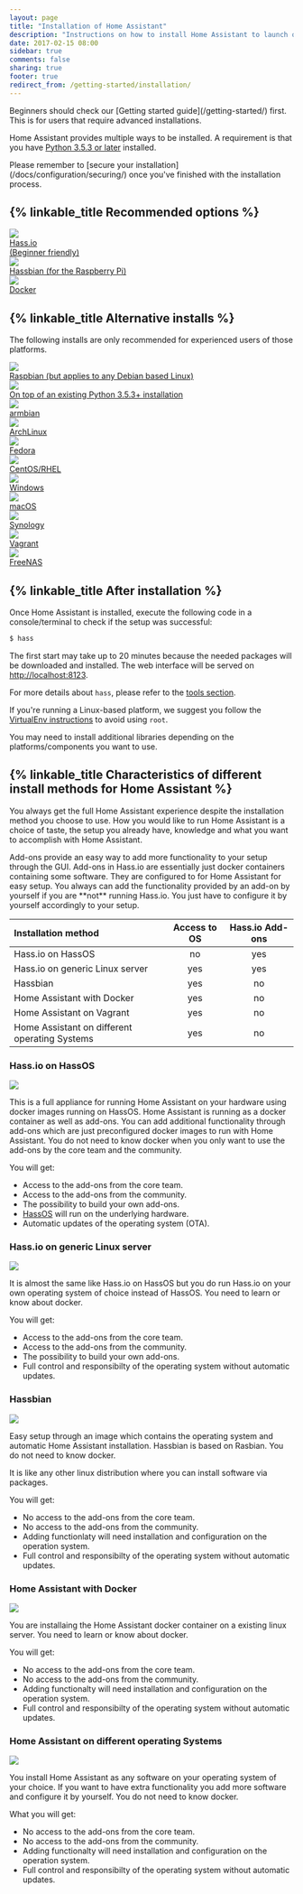 ```yaml
---
layout: page
title: "Installation of Home Assistant"
description: "Instructions on how to install Home Assistant to launch on start."
date: 2017-02-15 08:00
sidebar: true
comments: false
sharing: true
footer: true
redirect_from: /getting-started/installation/
---
```


<p class='note'>
Beginners should check our [Getting started guide](/getting-started/) first. This is for users that require advanced installations.
</p>

Home Assistant provides multiple ways to be installed. A requirement is that you have [Python 3.5.3 or later](https://www.python.org/downloads/) installed.

<p class='note warning'>
  Please remember to [secure your installation](/docs/configuration/securing/) once you've finished with the installation process.
</p>

## {% linkable_title Recommended options %}

<div class="text-center hass-option-cards" markdown="0">
  <a class='option-card' href='/getting-started/'>
    <div class='img-container'>
      <img src='/images/supported_brands/home-assistant.png' />
    </div>
    <div class='title'>Hass.io<br>(Beginner friendly)</div>
  </a>
  <a class='option-card' href='/docs/hassbian/installation/'>
    <div class='img-container'>
      <img src='/images/supported_brands/home-assistant.png' />
    </div>
    <div class='title'>Hassbian (for the Raspberry Pi)</div>
  </a>
  <a class='option-card' href='/docs/installation/docker/'>
    <div class='img-container'>
      <img src='/images/supported_brands/docker.png' />
    </div>
    <div class='title'>Docker</div>
  </a>
</div>

## {% linkable_title Alternative installs %}

The following installs are only recommended for experienced users of those platforms.

<div class="text-center hass-option-cards" markdown="0">
  <a class='option-card' href='/docs/installation/raspberry-pi/'>
    <div class='img-container'>
      <img src='/images/supported_brands/raspberry-pi.png' />
    </div>
    <div class='title'>Raspbian (but applies to any Debian based Linux)</div>
  </a>
  <a class='option-card' href='/docs/installation/virtualenv/'>
    <div class='img-container'>
      <img src='/images/supported_brands/python.svg' />
    </div>
    <div class='title'>On top of an existing Python 3.5.3+ installation</div>
  </a>
  <a class='option-card' href='/docs/installation/armbian/'>
    <div class='img-container'>
      <img src='/images/supported_brands/armbian.png' />
    </div>
    <div class='title'>armbian</div>
  </a>
  <a class='option-card' href='/docs/installation/archlinux/'>
    <div class='img-container'>
      <img src='/images/supported_brands/archlinux.png' />
    </div>
    <div class='title'>ArchLinux</div>
  </a>
  <a class='option-card' href='/docs/installation/fedora/'>
    <div class='img-container'>
      <img src='/images/supported_brands/fedora.png' />
    </div>
    <div class='title'>Fedora</div>
  </a>
  <a class='option-card' href='/docs/installation/centos/'>
    <div class='img-container'>
      <img src='/images/supported_brands/centos.png' />
    </div>
    <div class='title'>CentOS/RHEL</div>
  </a>
  <a class='option-card' href='/docs/installation/windows/'>
    <div class='img-container'>
      <img src='/images/supported_brands/windows.png' />
    </div>
    <div class='title'>Windows</div>
  </a>
  <a class='option-card' href='/docs/installation/macos/'>
    <div class='img-container'>
      <img src='/images/supported_brands/apple.png' />
    </div>
    <div class='title'>macOS</div>
  </a>
  <a class='option-card' href='/docs/installation/synology/'>
    <div class='img-container'>
      <img src='/images/supported_brands/synology.png' />
    </div>
    <div class='title'>Synology</div>
  </a>
  <a class='option-card' href='/docs/installation/vagrant/'>
    <div class='img-container'>
      <img src='/images/supported_brands/vagrant.png' />
    </div>
    <div class='title'>Vagrant</div>
  </a>
  <a class='option-card' href='/docs/installation/freenas/'>
    <div class='img-container'>
      <img src='/images/supported_brands/freenas.png' />
    </div>
    <div class='title'>FreeNAS</div>
  </a>
</div>

## {% linkable_title After installation %}

Once Home Assistant is installed, execute the following code in a console/terminal to check if the setup was successful:

```bash
$ hass
```

The first start may take up to 20 minutes because the needed packages will be downloaded and installed. The web interface will be served on [http://localhost:8123](http://localhost:8123).

For more details about `hass`, please refer to the [tools section](/docs/tools/hass/).

If you're running a Linux-based platform, we suggest you follow the [VirtualEnv instructions](/docs/installation/virtualenv/) to avoid using `root`.

You may need to install additional libraries depending on the platforms/components you want to use.

## {% linkable_title Characteristics of different install methods for Home Assistant %}

You always get the full Home Assistant experience despite the installation method you choose to use.
How you would like to run Home Assistant is a choice of taste, the setup you already have, knowledge and what you want to accomplish with Home Assistant.

<p class='note'>
Add-ons provide an easy way to add more functionality to your setup through the GUI.
Add-ons in Hass.io are essentially just docker containers containing some software.
They are configured to for Home Assistant for easy setup.
You always can add the functionality provided by an add-on by yourself if you are **not** running Hass.io.
You just have to configure it by yourself accordingly to your setup.
</p>



| Installation method                           | Access to OS | Hass.io Add-ons |
|:----------------------------------------------|:------------:|:---------------:|
| Hass.io on HassOS                             |      no      |       yes       |
| Hass.io on generic Linux server               |     yes      |       yes       |
| Hassbian                                      |     yes      |       no        |
| Home Assistant with Docker                    |     yes      |       no        |
| Home Assistant on Vagrant                     |     yes      |       no        |
| Home Assistant on different operating Systems |     yes      |       no        |


### Hass.io on HassOS

<div class="text-center" markdown="0">
    <div class='img-container'>
      <img src='/images/docs/architecture/hassio_on_hassos.svg' />
    </div>
</div>

This is a full appliance for running Home Assistant on your hardware using docker images running on HassOS.
Home Assistant is running as a docker container as well as add-ons.
You can add additional functionality through add-ons which are just preconfigured docker images to run with Home Assistant.
You do not need to know docker when you only want to use the add-ons by the core team and the community.

You will get:
- Access to the add-ons from the core team.
- Access to the add-ons from the community.
- The possibility to build your own add-ons.
- [HassOS](https://github.com/home-assistant/hassos) will run on the underlying hardware.
- Automatic updates of the operating system (OTA).
  
### Hass.io on generic Linux server

<div class="text-center" markdown="0">
    <div class='img-container'>
      <img src='/images/docs/architecture/hassio_on_generic_linux_server.svg' />
    </div>
</div>

It is almost the same like Hass.io on HassOS but you do run Hass.io on your own operating system of choice instead of HassOS.
You need to learn or know about docker.

You will get:
- Access to the add-ons from the core team.
- Access to the add-ons from the community.
- The possibility to build your own add-ons.
- Full control and responsibilty of the operating system without automatic updates.

### Hassbian

<div class="text-center" markdown="0">
    <div class='img-container'>
      <img src='/images/docs/architecture/home_assistant_with_hassbian.svg' />
    </div>
</div>

Easy setup through an image which contains the operating system and automatic Home Assistant installation.
Hassbian is based on Rasbian.
You do not need to know docker.

It is like any other linux distribution where you can install software via packages.

You will get:
- No access to the add-ons from the core team.
- No access to the add-ons from the community.
- Adding functionlaty will need installation and configuration on the operation system.
- Full control and responsibilty of the operating system without automatic updates.

### Home Assistant with Docker

<div class="text-center" markdown="0">
    <div class='img-container'>
      <img src='/images/docs/architecture/home_assistant_with_docker.svg' />
    </div>
</div>

You are installaing the Home Assistant docker container on a existing linux server.
You need to learn or know about docker.

You will get:
- No access to the add-ons from the core team.
- No access to the add-ons from the community.
- Adding functionalty will need installation and configuration on the operation system.
- Full control and responsibilty of the operating system without automatic updates.

### Home Assistant on different operating Systems

<div class="text-center" markdown="0">
    <div class='img-container'>
      <img src='/images/docs/architecture/homeassistant_on_generic_linux_server.svg' />
    </div>
</div>

You install Home Assistant as any software on your operating system of your choice.
If you want to have extra functionality you add more software and configure it by yourself.
You do not need to know docker.

What you will get:
- No access to the add-ons from the core team.
- No access to the add-ons from the community.
- Adding functionalty will need installation and configuration on the operation system.
- Full control and responsibilty of the operating system without automatic updates.
